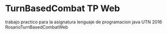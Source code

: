 # TurnBasedCombat TP Web

trabajo practico para la asignatura lenguaje de programacion java UTN 2016 RosarioTurnBasedCombatWeb
